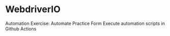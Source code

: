 # WebdriverIO

Automation Exercise:
Automate Practice Form
Execute automation scripts in Github Actions
